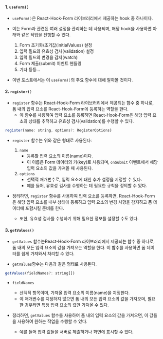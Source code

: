 
#### 1. `useForm()`

- `useForm()`은 React-Hook-Form 라이브러리에서 제공하는 hook 중 하나이다. 
- 이는 Form과 관련된 여러 설정을 관리하는 데 사용되며, 해당 hook을 사용하면 아래와 같은 작업을 진행할 수 있다.
	1. Form 초기화/초기값(initialValues) 설정
	2. 입력 필드의 유효성 검사(validation) 설정
	3. 입력 필드의 변경을 감지(watch)
	4. Form 제출(submit) 이벤트 핸들링
	5. 기타 등등...

- 이번 포스트에서는 이 `useForm()`의 주요 함수에 대해 알아볼 것이다.


#### 2. `register()`

- `register` 함수는 React-Hook-Form 라이브러리에서 제공되는 함수 중 하나로, 폼 내의 입력 요소를 React-Hook-Form에 등록하는 역할을 한다.
	- 이 함수를 사용하여 입력 요소를 등록하면 React-Hook-Form은 해당 입력 요소의 상태를 추적하고 유효성 검사(validation)를 수행할 수 있다.

```javascript
register(name: string, options?: RegisterOptions)
```
- `register` 함수는 위와 같은 형태로 사용된다:
	1. `name`
		- 등록할 입력 요소의 이름(name)이다.
		- 이 이름은 Form 데이터의 키(key)로 사용되며, `onSubmit` 이벤트에서 해당 입력 요소의 값을 가져올 때 사용된다.
	2. `options`
		- 선택적 매개변수로, 입력 요소에 대한 추가 설정을 지정할 수 있다. 
		- 예를 들어, 유효성 검사를 수행하는 데 필요한 규칙을 정의할 수 있다.

- 정리하면, `register` 함수를 사용하여 입력 요소를 등록하면, React-Hook-Form은 해당 입력 요소를 내부 상태에 등록하고 입력 요소의 변경 사항을 감지하고 폼 데이터에 포함시킬 준비를 한다.
	- 또한, 유효성 검사를 수행하기 위해 필요한 정보를 설정할 수도 있다.


#### 3. `getValues()`

- `getValues` 함수는React-Hook-Form 라이브러리에서 제공되는 함수 중 하나로, 폼 내의 모든 입력 요소의 값을 가져오는 역할을 한다. 이 함수를 사용하면 폼 데이터를 쉽게 가져와서 처리할 수 있다.

- `getValues`함수는 다음과 같은 형태로 사용된다.
```javascript
getValues(fieldNames?: string[])
```
- `fieldNames`
	- 선택적 항목이며, 가져올 입력 요소의 이름(name)을 지정한다. 
	- 이 매개변수를 지정하지 않으면 폼 내의 모든 입력 요소의 값을 가져오며, 필요한 경우라면 특정 입력 요소의 값만 가져올 수 있다.

- 정리하면, `getValues` 함수를 사용하여 폼 내의 입력 요소의 값을 가져오면, 이 값들을 사용하여 원하는 작업을 수행할 수 있다.
	- 예를 들어 입력 값들을 서버로 제출하거나 화면에 표시할 수 있다.

